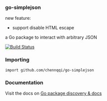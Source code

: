 ### go-simplejson

new feature:
- support disable HTML escape


a Go package to interact with arbitrary JSON

[![Build Status](https://secure.travis-ci.org/chennqqi/go-simplejson.png)](http://travis-ci.org/chennqqi/go-simplejson)

### Importing

    import github.com/chennqqi/go-simplejson

### Documentation

Visit the docs on [Go package discovery & docs](https://pkg.go.dev/github.com/chennqqi/go-simplejson)
